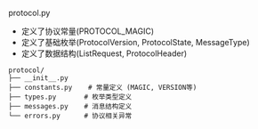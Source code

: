 protocol.py

- 定义了协议常量(PROTOCOL_MAGIC)
- 定义了基础枚举(ProtocolVersion, ProtocolState, MessageType)
- 定义了数据结构(ListRequest, ProtocolHeader)
```
protocol/
├── __init__.py
├── constants.py    # 常量定义 (MAGIC, VERSION等)
├── types.py       # 枚举类型定义
├── messages.py    # 消息结构定义
└── errors.py      # 协议相关异常
```